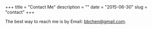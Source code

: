 +++
title = "Contact Me"
description = ""
date = "2015-06-30"
slug = "contact"
+++

The best way to reach me is by Email: <a href="mailto:bbchen@gmail.com">bbchen@gmail.com</a>.